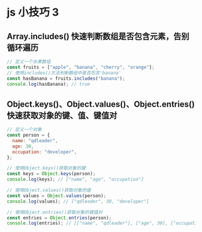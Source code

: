 # js 小技巧 3

## Array.includes() 快速判断数组是否包含元素，告别循环遍历

```js
// 定义一个水果数组
const fruits = ["apple", "banana", "cherry", "orange"];
// 使用includes()方法判断数组中是否包含'banana'
const hasBanana = fruits.includes("banana");
console.log(hasBanana); // true
```

## Object.keys()、Object.values()、Object.entries() 快速获取对象的键、值、键值对

```js
// 定义一个对象
const person = {
  name: "qdleader",
  age: 30,
  occupation: "developer",
};

// 使用Object.keys()获取对象的键
const keys = Object.keys(person);
console.log(keys); // ["name", "age", "occupation"]

// 使用Object.values()获取对象的值
const values = Object.values(person);
console.log(values); // ["qdleader", 30, "developer"]

// 使用Object.entries()获取对象的键值对
const entries = Object.entries(person);
console.log(entries); // [["name", "qdleader"], ["age", 30], ["occupation", "developer"]]
```
